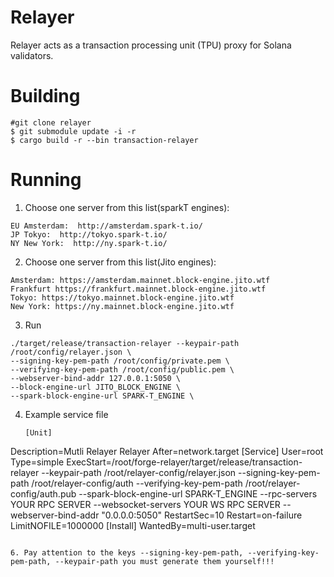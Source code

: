 # Relayer
Relayer acts as a transaction processing unit (TPU) proxy for Solana validators.

# Building
```shell
#git clone relayer
$ git submodule update -i -r
$ cargo build -r --bin transaction-relayer
```

# Running 
1.  Choose one server from this list(sparkT engines):
```
EU Amsterdam:  http://amsterdam.spark-t.io/
JP Tokyo:  http://tokyo.spark-t.io/
NY New York:  http://ny.spark-t.io/
```

2.  Choose one server from this list(Jito engines):
```
Amsterdam: https://amsterdam.mainnet.block-engine.jito.wtf
Frankfurt https://frankfurt.mainnet.block-engine.jito.wtf
Tokyo: https://tokyo.mainnet.block-engine.jito.wtf
New York: https://ny.mainnet.block-engine.jito.wtf
```

3. Run
```
./target/release/transaction-relayer --keypair-path /root/config/relayer.json \
--signing-key-pem-path /root/config/private.pem \
--verifying-key-pem-path /root/config/public.pem \
--webserver-bind-addr 127.0.0.1:5050 \
--block-engine-url JITO_BLOCK_ENGINE \
--spark-block-engine-url SPARK-T_ENGINE \
```

4. Example service file
   ```
   [Unit]
Description=Mutli Relayer Relayer
After=network.target
[Service]
User=root
Type=simple
ExecStart=/root/forge-relayer/target/release/transaction-relayer --keypair-path /root/relayer-config/relayer.json --signing-key-pem-path /root/relayer-config/auth --verifying-key-pem-path /root/relayer-config/auth.pub  --spark-block-engine-url SPARK-T_ENGINE --rpc-servers YOUR RPC SERVER  --websocket-servers YOUR WS RPC SERVER --webserver-bind-addr "0.0.0.0:5050"
RestartSec=10
Restart=on-failure
LimitNOFILE=1000000
[Install]
WantedBy=multi-user.target
```

6. Pay attention to the keys --signing-key-pem-path, --verifying-key-pem-path, --keypair-path you must generate them yourself!!!



